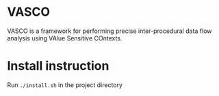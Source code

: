 # VASCO
VASCO is a framework for performing precise inter-procedural data flow analysis using VAlue Sensitive COntexts.

# Install instruction

Run ```./install.sh``` in the project directory
